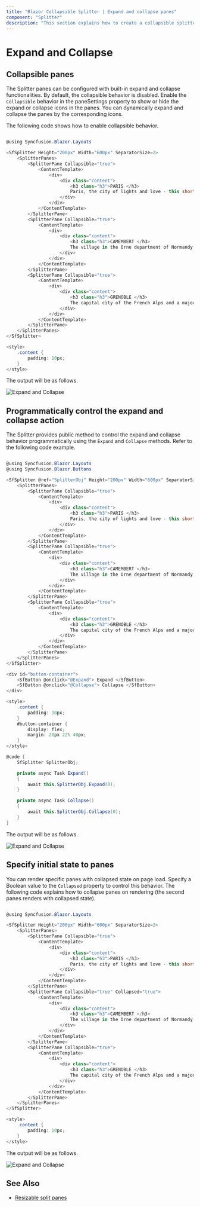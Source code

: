 ```yaml
---
title: "Blazor Collapsible Splitter | Expand and collapse panes"
component: "Splitter"
description: "This section explains how to create a collapsible splitter by enabling expand and collapse behavior using the Blazor Splitter component."
---
```


# Expand and Collapse

## Collapsible panes

The Splitter panes can be configured with built-in expand and collapse functionalities. By default, the collapsible behavior is disabled. Enable the `Collapsible` behavior in the paneSettings property to show or hide the expand or collapse icons in the panes. You can dynamically expand and collapse the panes by the corresponding icons.

The following code shows how to enable collapsible behavior.

```csharp

@using Syncfusion.Blazor.Layouts

<SfSplitter Height="200px" Width="600px" SeparatorSize=2>
    <SplitterPanes>
        <SplitterPane Collapsible="true">
            <ContentTemplate>
                <div>
                    <div class="content">
                        <h3 class="h3">PARIS </h3>
                        Paris, the city of lights and love - this short guide is full of ideas for how to make the most of the romanticism...
                    </div>
                </div>
            </ContentTemplate>
        </SplitterPane>
        <SplitterPane Collapsible="true">
            <ContentTemplate>
                <div>
                    <div class="content">
                        <h3 class="h3">CAMEMBERT </h3>
                        The village in the Orne department of Normandy where the famous French cheese is originated from.
                    </div>
                </div>
            </ContentTemplate>
        </SplitterPane>
        <SplitterPane Collapsible="true">
            <ContentTemplate>
                <div>
                    <div class="content">
                        <h3 class="h3">GRENOBLE </h3>
                        The capital city of the French Alps and a major scientific center surrounded by many ski resorts, host of the Winter Olympics in 1968.
                    </div>
                </div>
            </ContentTemplate>
        </SplitterPane>
    </SplitterPanes>
</SfSplitter>

<style>
    .content {
        padding: 10px;
    }
</style>

```

The output will be as follows.

![Expand and Collapse](./images/expand-collapse-default.png)

## Programmatically control the expand and collapse action

The Splitter provides public method to control the expand and collapse behavior programmatically using the `Expand` and `Collapse` methods. Refer to the following code example.

```csharp

@using Syncfusion.Blazor.Layouts
@using Syncfusion.Blazor.Buttons

<SfSplitter @ref="SplitterObj" Height="200px" Width="600px" SeparatorSize=2>
    <SplitterPanes>
        <SplitterPane Collapsible="true">
            <ContentTemplate>
                <div>
                    <div class="content">
                        <h3 class="h3">PARIS </h3>
                        Paris, the city of lights and love - this short guide is full of ideas for how to make the most of the romanticism...
                    </div>
                </div>
            </ContentTemplate>
        </SplitterPane>
        <SplitterPane Collapsible="true">
            <ContentTemplate>
                <div>
                    <div class="content">
                        <h3 class="h3">CAMEMBERT </h3>
                        The village in the Orne department of Normandy where the famous French cheese is originated from.
                    </div>
                </div>
            </ContentTemplate>
        </SplitterPane>
        <SplitterPane Collapsible="true">
            <ContentTemplate>
                <div>
                    <div class="content">
                        <h3 class="h3">GRENOBLE </h3>
                        The capital city of the French Alps and a major scientific center surrounded by many ski resorts, host of the Winter Olympics in 1968.
                    </div>
                </div>
            </ContentTemplate>
        </SplitterPane>
    </SplitterPanes>
</SfSplitter>

<div id="button-container">
    <SfButton @onclick="@Expand"> Expand </SfButton>
    <SfButton @onclick="@Collapse"> Collapse </SfButton>
</div>

<style>
    .content {
        padding: 10px;
    }
    #button-container {
        display: flex;
        margin: 20px 22% 40px;
    }
</style>

@code {
    SfSplitter SplitterObj;

    private async Task Expand()
    {
        await this.SplitterObj.Expand(0);
    }

    private async Task Collapse()
    {
        await this.SplitterObj.Collapse(0);
    }
}

```

The output will be as follows.

![Expand and Collapse](./images/expand-collapse-dynamic.png)

## Specify initial state to panes

You can render specific panes with collapsed state on page load. Specify a Boolean value to the `Collapsed` property to control this behavior. The following code explains how to collapse panes on rendering (the second panes renders with collapsed state).

```csharp

@using Syncfusion.Blazor.Layouts

<SfSplitter Height="200px" Width="600px" SeparatorSize=2>
    <SplitterPanes>
        <SplitterPane Collapsible="true">
            <ContentTemplate>
                <div>
                    <div class="content">
                        <h3 class="h3">PARIS </h3>
                        Paris, the city of lights and love - this short guide is full of ideas for how to make the most of the romanticism...
                    </div>
                </div>
            </ContentTemplate>
        </SplitterPane>
        <SplitterPane Collapsible="true" Collapsed="true">
            <ContentTemplate>
                <div>
                    <div class="content">
                        <h3 class="h3">CAMEMBERT </h3>
                        The village in the Orne department of Normandy where the famous French cheese is originated from.
                    </div>
                </div>
            </ContentTemplate>
        </SplitterPane>
        <SplitterPane Collapsible="true">
            <ContentTemplate>
                <div>
                    <div class="content">
                        <h3 class="h3">GRENOBLE </h3>
                        The capital city of the French Alps and a major scientific center surrounded by many ski resorts, host of the Winter Olympics in 1968.
                    </div>
                </div>
            </ContentTemplate>
        </SplitterPane>
    </SplitterPanes>
</SfSplitter>

<style>
    .content {
        padding: 10px;
    }
</style>

```

The output will be as follows.

![Expand and Collapse](./images/expand-collapse-initial.png)

## See Also

* [Resizable split panes](./resizing/)